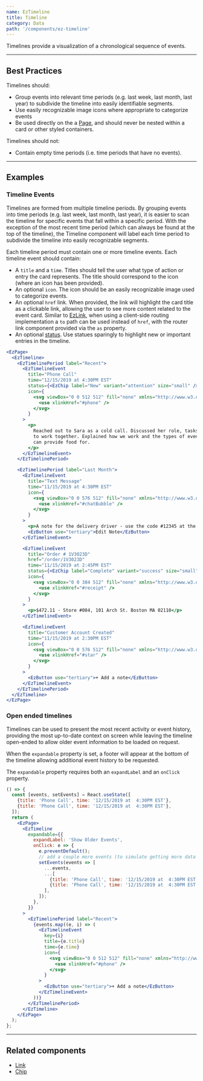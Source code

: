 ```yaml
---
name: EzTimeline
title: Timeline
category: Data
path: '/components/ez-timeline'
---
```


Timelines provide a visualization of a chronological sequence of events.

---

## Best Practices

Timelines should:

- Group events into relevant time periods (e.g. last week, last month, last year) to subdivide the timeline into easily identifiable segments.
- Use easily recognizable image icons where appropriate to categorize events
- Be used directly on the a [Page](/components/EzPage), and should never be nested within a card or other styled containers.

Timelines should not:

- Contain empty time periods (i.e. time periods that have no events).

---

## Examples

### Timeline Events

Timelines are formed from multiple timeline periods. By grouping events into time periods (e.g. last week, last month, last year), it is easier to scan the timeline for specific events that fall within a specific period. With the exception of the most recent time period (which can always be found at the top of the timeline), the Timeline component will label each time period to subdivide the timeline into easily recognizable segments.

Each timeline period must contain one or more timeline events. Each timeline event should contain:

- A `title` and a `time`. Titles should tell the user what type of action or entry the card represents. The title should correspond to the icon (where an icon has been provided).
- An optional `icon`. The icon should be an easily recognizable image used to categorize events.
- An optional `href` link. When provided, the link will highlight the card title as a clickable link, allowing the user to see more content related to the event card. Similar to [EzLink](/components/ez-link), when using a client-side routing implementation a `to` path can be used instead of `href`, with the router link component provided via the `as` property.
- An optional [status](/components/ez-status). Use statues sparingly to highlight new or important entries in the timeline.

```jsx
<EzPage>
  <EzTimeline>
    <EzTimelinePeriod label="Recent">
      <EzTimelineEvent
        title="Phone Call"
        time="12/15/2019 at 4:30PM EST"
        status={<EzChip label="New" variant="attention" size="small" />}
        icon={
          <svg viewBox="0 0 512 512" fill="none" xmlns="http://www.w3.org/2000/svg">
            <use xlinkHref="#phone" />
          </svg>
        }
      >
        <p>
          Reached out to Sara as a cold call. Discussed her role, tasks and potential opportunities
          to work together. Explained how we work and the types of events and event sizes that we
          can provide food for.
        </p>
      </EzTimelineEvent>
    </EzTimelinePeriod>

    <EzTimelinePeriod label="Last Month">
      <EzTimelineEvent
        title="Text Message"
        time="11/15/2019 at 4:30PM EST"
        icon={
          <svg viewBox="0 0 576 512" fill="none" xmlns="http://www.w3.org/2000/svg">
            <use xlinkHref="#chatBubble" />
          </svg>
        }
      >
        <p>A note for the delivery driver - use the code #12345 at the door for access.</p>
        <EzButton use="tertiary">Edit Note</EzButton>
      </EzTimelineEvent>

      <EzTimelineEvent
        title="Order # 1V3023D"
        href="/order/1V3023D"
        time="11/15/2019 at 2:45PM EST"
        status={<EzChip label="Complete" variant="success" size="small" />}
        icon={
          <svg viewBox="0 0 384 512" fill="none" xmlns="http://www.w3.org/2000/svg">
            <use xlinkHref="#receipt" />
          </svg>
        }
      >
        <p>$472.11 · Store #004, 101 Arch St. Boston MA 02110</p>
      </EzTimelineEvent>

      <EzTimelineEvent
        title="Customer Account Created"
        time="11/15/2019 at 2:30PM EST"
        icon={
          <svg viewBox="0 0 576 512" fill="none" xmlns="http://www.w3.org/2000/svg">
            <use xlinkHref="#star" />
          </svg>
        }
      >
        <EzButton use="tertiary">+ Add a note</EzButton>
      </EzTimelineEvent>
    </EzTimelinePeriod>
  </EzTimeline>
</EzPage>
```

### Open ended timelines

Timelines can be used to present the most recent activity or event history, providing the most up-to-date context on screen while leaving the timeline open-ended to allow older event information to be loaded on request.

When the `expandable` property is set, a footer will appear at the bottom of the timeline allowing additional event history to be requested.

The `expandable` property requires both an `expandLabel` and an `onClick` property.

```jsx
() => {
  const [events, setEvents] = React.useState([
    {title: 'Phone Call', time: '12/15/2019 at  4:30PM EST'},
    {title: 'Phone Call', time: '12/15/2019 at  4:30PM EST'},
  ]);
  return (
    <EzPage>
      <EzTimeline
        expandable={{
          expandLabel: 'Show Older Events',
          onClick: e => {
            e.preventDefault();
            // add a couple more events (to simulate getting more data from an API call)
            setEvents(events => [
              ...events,
              ...[
                {title: 'Phone Call', time: '12/15/2019 at  4:30PM EST'},
                {title: 'Phone Call', time: '12/15/2019 at  4:30PM EST'},
              ],
            ]);
          },
        }}
      >
        <EzTimelinePeriod label="Recent">
          {events.map((e, i) => (
            <EzTimelineEvent
              key={i}
              title={e.title}
              time={e.time}
              icon={
                <svg viewBox="0 0 512 512" fill="none" xmlns="http://www.w3.org/2000/svg">
                  <use xlinkHref="#phone" />
                </svg>
              }
            >
              <EzButton use="tertiary">+ Add a note</EzButton>
            </EzTimelineEvent>
          ))}
        </EzTimelinePeriod>
      </EzTimeline>
    </EzPage>
  );
};
```

---

## Related components

- [Link](/components/ez-link)
- [Chip](/components/ez-chip)

